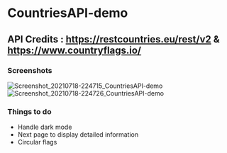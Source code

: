 # CountriesAPI-demo
## API Credits : https://restcountries.eu/rest/v2 & https://www.countryflags.io/
### Screenshots
![Screenshot_20210718-224715_CountriesAPI-demo](https://user-images.githubusercontent.com/38102372/126076407-f75fe250-a38f-4723-ba53-edbefe1b269d.jpg)
![Screenshot_20210718-224726_CountriesAPI-demo](https://user-images.githubusercontent.com/38102372/126076419-1eba6383-12ad-43e5-a741-934555fa868b.jpg)

### Things to do
- Handle dark mode 
- Next page to display detailed information
- Circular flags
